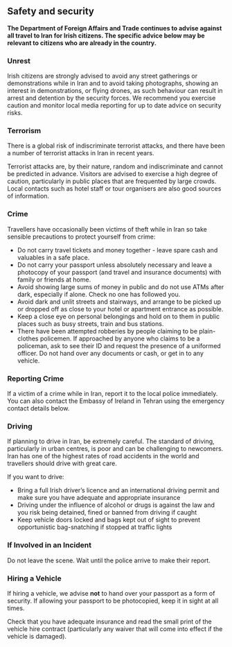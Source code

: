 ## Safety and security

**The Department of Foreign Affairs and Trade continues to advise against all travel to Iran for Irish citizens. The specific advice below may be relevant to citizens who are already in the country.**

### **Unrest**

Irish citizens are strongly advised to avoid any street gatherings or demonstrations while in Iran and to avoid taking photographs, showing an interest in demonstrations, or flying drones, as such behaviour can result in arrest and detention by the security forces. We recommend you exercise caution and monitor local media reporting for up to date advice on security risks.

### **Terrorism**

There is a global risk of indiscriminate terrorist attacks, and there have been a number of terrorist attacks in Iran in recent years.

Terrorist attacks are, by their nature, random and indiscriminate and cannot be predicted in advance. Visitors are advised to exercise a high degree of caution, particularly in public places that are frequented by large crowds. Local contacts such as hotel staff or tour organisers are also good sources of information.

### **Crime**

Travellers have occasionally been victims of theft while in Iran so take sensible precautions to protect yourself from crime:

* Do not carry travel tickets and money together - leave spare cash and valuables in a safe place.
* Do not carry your passport unless absolutely necessary and leave a photocopy of your passport (and travel and insurance documents) with family or friends at home.
* Avoid showing large sums of money in public and do not use ATMs after dark, especially if alone. Check no one has followed you.
* Avoid dark and unlit streets and stairways, and arrange to be picked up or dropped off as close to your hotel or apartment entrance as possible.
* Keep a close eye on personal belongings and hold on to them in public places such as busy streets, train and bus stations.
* There have been attempted robberies by people claiming to be plain-clothes policemen. If approached by anyone who claims to be a policeman, ask to see their ID and request the presence of a uniformed officer. Do not hand over any documents or cash, or get in to any vehicle.

### **Reporting Crime**

If a victim of a crime while in Iran, report it to the local police immediately. You can also contact the Embassy of Ireland in Tehran using the emergency contact details below.

### **Driving**

If planning to drive in Iran, be extremely careful. The standard of driving, particularly in urban centres, is poor and can be challenging to newcomers. Iran has one of the highest rates of road accidents in the world and travellers should drive with great care.

If you want to drive:

* Bring a full Irish driver’s licence and an international driving permit and make sure you have adequate and appropriate insurance
* Driving under the influence of alcohol or drugs is against the law and you risk being detained, fined or banned from driving if caught
* Keep vehicle doors locked and bags kept out of sight to prevent opportunistic bag-snatching if stopped at traffic lights

### **If Involved in an Incident**

Do not leave the scene. Wait until the police arrive to make their report.

### **Hiring a Vehicle**

If hiring a vehicle, we advise **not** to hand over your passport as a form of security. If allowing your passport to be photocopied, keep it in sight at all times.

Check that you have adequate insurance and read the small print of the vehicle hire contract (particularly any waiver that will come into effect if the vehicle is damaged).